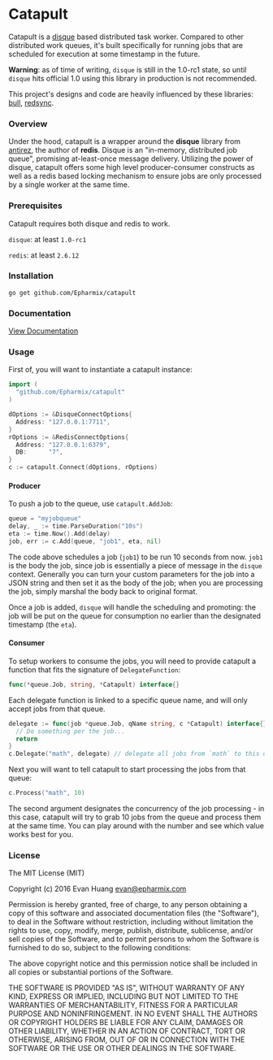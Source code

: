 # Catapult

Catapult is a [disque](https://github.com/antirez/disque) based distributed task worker. Compared to other distributed work queues, it's built specifically for running jobs that are scheduled for execution at some timestamp in the future.

**Warning**: as of time of writing, `disque` is still in the 1.0-rc1 state, so until `disque` hits official 1.0 using this library in production is not recommended.

This project's designs and code are heavily influenced by these libraries: [bull](https://github.com/OptimalBits/bull), [redsync](https://github.com/hjr265/redsync.go).

### Overview

Under the hood, catapult is a wrapper around the **disque** library from [antirez](https://github.com/antirez), the author of **redis**. Disque is an "in-memory, distributed job queue", promising at-least-once message delivery. Utilizing the power of disque, catapult offers some high level producer-consumer constructs as well as a redis based locking mechanism to ensure jobs are only processed by a single worker at the same time.

### Prerequisites

Catapult requires both disque and redis to work.

`disque`: at least `1.0-rc1`

`redis`: at least `2.6.12`


### Installation

```
go get github.com/Epharmix/catapult
```

### Documentation

[View Documentation](https://godoc.org/github.com/Epharmix/catapult)

### Usage

First of, you will want to instantiate a catapult instance:

```go
import (
  "github.com/Epharmix/catapult"
)

dOptions := &DisqueConnectOptions{
  Address: "127.0.0.1:7711",
}
rOptions := &RedisConnectOptions{
  Address: "127.0.0.1:6379",
  DB:      "7",
}
c := catapult.Connect(dOptions, rOptions)
```

#### Producer

To push a job to the queue, use `catapult.AddJob`:

```go
queue = "myjobqueue"
delay, _ := time.ParseDuration("10s")
eta := time.Now().Add(delay)
job, err := c.Add(queue, "job1", eta, nil)
```

The code above schedules a job (`job1`) to be run 10 seconds from now. `job1` is the body the job, since job is essentially a piece of message in the `disque` context. Generally you can turn your custom parameters for the job into a JSON string and then set it as the body of the job; when you are processing the job, simply marshal the body back to original format.

Once a job is added, `disque` will handle the scheduling and promoting: the job will be put on the queue for consumption no earlier than the designated timestamp (the `eta`).

#### Consumer

To setup workers to consume the jobs, you will need to provide catapult a function that fits the signature of `DelegateFunction`:

```go
func(*queue.Job, string, *Catapult) interface{}
```

Each delegate function is linked to a specific queue name, and will only accept jobs from that queue.

```go
delegate := func(job *queue.Job, qName string, c *Catapult) interface{} {
  // Do something per the job...
  return
}
c.Delegate("math", delegate) // delegate all jobs from `math` to this delegate
```

Next you will want to tell catapult to start processing the jobs from that queue:

```go
c.Process("math", 10)
```

The second argument designates the concurrency of the job processing - in this case, catapult will try to grab 10 jobs from the queue and process them at the same time. You can play around with the number and see which value works best for you.

### License

The MIT License (MIT)

Copyright (c) 2016 Evan Huang <evan@epharmix.com>

Permission is hereby granted, free of charge, to any person obtaining a copy
of this software and associated documentation files (the "Software"), to deal
in the Software without restriction, including without limitation the rights
to use, copy, modify, merge, publish, distribute, sublicense, and/or sell
copies of the Software, and to permit persons to whom the Software is
furnished to do so, subject to the following conditions:

The above copyright notice and this permission notice shall be included in all
copies or substantial portions of the Software.

THE SOFTWARE IS PROVIDED "AS IS", WITHOUT WARRANTY OF ANY KIND, EXPRESS OR
IMPLIED, INCLUDING BUT NOT LIMITED TO THE WARRANTIES OF MERCHANTABILITY,
FITNESS FOR A PARTICULAR PURPOSE AND NONINFRINGEMENT. IN NO EVENT SHALL THE
AUTHORS OR COPYRIGHT HOLDERS BE LIABLE FOR ANY CLAIM, DAMAGES OR OTHER
LIABILITY, WHETHER IN AN ACTION OF CONTRACT, TORT OR OTHERWISE, ARISING FROM,
OUT OF OR IN CONNECTION WITH THE SOFTWARE OR THE USE OR OTHER DEALINGS IN THE
SOFTWARE.
